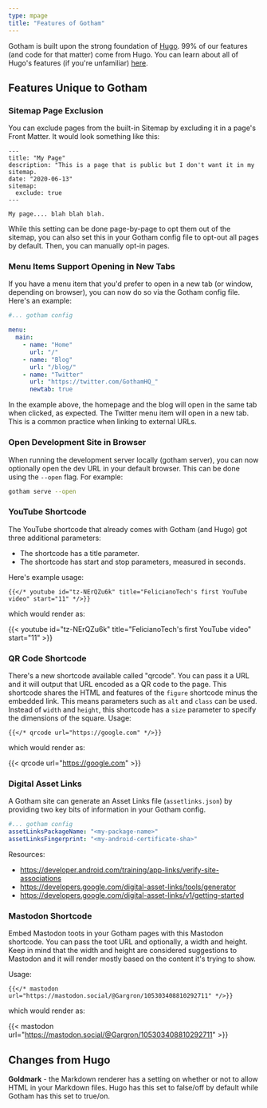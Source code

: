 ```yaml
---
type: mpage
title: "Features of Gotham"
---
```


Gotham is built upon the strong foundation of [Hugo](https://gohugo.io).
99% of our features (and code for that matter) come from Hugo.
You can learn about all of Hugo's features (if you're unfamiliar) [here](https://gohugo.io/about/features/).


## Features Unique to Gotham

### Sitemap Page Exclusion

You can exclude pages from the built-in Sitemap by excluding it in a page's Front Matter.
It would look something like this:

```
---
title: "My Page"
description: "This is a page that is public but I don't want it in my sitemap.
date: "2020-06-13"
sitemap:
  exclude: true
---

My page.... blah blah blah.
```

While this setting can be done page-by-page to opt them out of the sitemap, you can also set this in your Gotham config file to opt-out all pages by default.
Then, you can manually opt-in pages.

### Menu Items Support Opening in New Tabs

If you have a menu item that you'd prefer to open in a new tab (or window, depending on browser), you can now do so via the Gotham config file.
Here's an example:

```yaml
#... gotham config

menu:
  main:
    - name: "Home"
      url: "/"
    - name: "Blog"
      url: "/blog/"
    - name: "Twitter"
      url: "https://twitter.com/GothamHQ_"
      newtab: true
```

In the example above, the homepage and the blog will open in the same tab when clicked, as expected.
The Twitter menu item will open in a new tab.
This is a common practice when linking to external URLs.

### Open Development Site in Browser

When running the development server locally (gotham server), you can now optionally open the dev URL in your default browser.
This can be done using the `--open` flag. For example:

```bash
gotham serve --open
```

### YouTube Shortcode

The YouTube shortcode that already comes with Gotham (and Hugo) got three additional parameters:

- The shortcode has a title parameter.
- The shortcode has start and stop parameters, measured in seconds.

Here's example usage:

```
{{</* youtube id="tz-NErQZu6k" title="FelicianoTech's first YouTube video" start="11" */>}}
```

which would render as:

{{< youtube id="tz-NErQZu6k" title="FelicianoTech's first YouTube video" start="11" >}}

### QR Code Shortcode

There's a new shortcode available called "qrcode".
You can pass it a URL and it will output that URL encoded as a QR code to the page.
This shortcode shares the HTML and features of the `figure` shortcode minus the embedded link.
This means parameters such as `alt` and `class` can be used.
Instead of `width` and `height`, this shortcode has a `size` parameter to specify the dimensions of the square.
Usage:

```
{{</* qrcode url="https://google.com" */>}}
```

which would render as:

{{< qrcode url="https://google.com" >}}

### Digital Asset Links

A Gotham site can generate an Asset Links file (`assetlinks.json`) by providing two key bits of information in your Gotham config.

```yaml
#... gotham config
assetLinksPackageName: "<my-package-name>"
assetLinksFingerprint: "<my-android-certificate-sha>"
```

Resources:

- https://developer.android.com/training/app-links/verify-site-associations
- https://developers.google.com/digital-asset-links/tools/generator
- https://developers.google.com/digital-asset-links/v1/getting-started

### Mastodon Shortcode

Embed Mastodon toots in your Gotham pages with this Mastodon shortcode.
You can pass the toot URL and optionally, a width and height.
Keep in mind that the width and height are considered suggestions to Mastodon and it will render mostly based on the content it's trying to show.

Usage:

```
{{</* mastodon url="https://mastodon.social/@Gargron/105303408810292711" */>}}
```

which would render as:

{{< mastodon url="https://mastodon.social/@Gargron/105303408810292711" >}}


## Changes from Hugo

**Goldmark** -  the Markdown renderer has a setting on whether or not to allow HTML in your Markdown files.
Hugo has this set to false/off by default while Gotham has this set to true/on.
